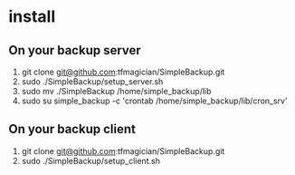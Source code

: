 # install #

## On your backup server ##

1. git clone git@github.com:tfmagician/SimpleBackup.git 
2. sudo ./SimpleBackup/setup_server.sh
3. sudo mv ./SimpleBackup /home/simple_backup/lib
4. sudo su simple_backup -c 'crontab /home/simple_backup/lib/cron_srv'

## On your backup client ##

1. git clone git@github.com:tfmagician/SimpleBackup.git 
2. sudo ./SimpleBackup/setup_client.sh
